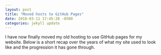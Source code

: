 ```yaml
---
layout: post
title: "Moved hosts to GitHub Pages"
date: 2018-03-11 17:45:28 -0500
categories: jekyll update
---
```

I have now finally moved my old hosting to use GitHub pages for my website. Below is a short recap over the years of what my site used to look like and the progression it has gone through.